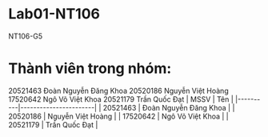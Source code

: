 # Lab01-NT106
NT106-G5

# Thành viên trong nhóm:
20521463 Đoàn Nguyễn Đăng Khoa
20520186 Nguyễn Việt Hoàng 
17520642 Ngô Võ Việt Khoa
20521179 Trần Quốc Đạt
|   MSSV   |          Tên          |
|----------|-----------------------|
| 20521463 | Đoàn Nguyễn Đăng Khoa |
| 20520186 |   Nguyễn Việt Hoàng   |
| 17520642 |   Ngô Võ Việt Khoa    |
| 20521179 |     Trần Quốc Đạt     |
